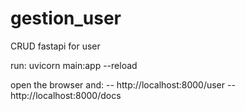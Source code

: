 # gestion_user
CRUD fastapi for user

run:
uvicorn main:app --reload

open the browser and:
-- http://localhost:8000/user
-- http://localhost:8000/docs

